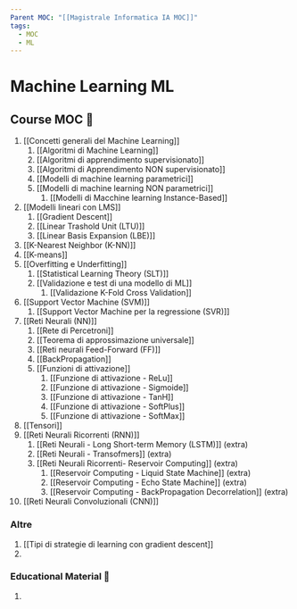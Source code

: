 ```yaml
---
Parent MOC: "[[Magistrale Informatica IA MOC]]"
tags:
  - MOC
  - ML
---
```

# Machine Learning ML

## Course MOC  📒
1. [[Concetti generali del Machine Learning]]
	1. [[Algoritmi di Machine Learning]]
	2. [[Algoritmi di apprendimento supervisionato]]
	3. [[Algoritmi di Apprendimento NON supervisionato]]
	4. [[Modelli di machine learning parametrici]]
	5. [[Modelli di machine learning NON parametrici]]
		1. [[Modelli di Macchine learning Instance-Based]]
2. [[Modelli lineari con LMS]]
	1. [[Gradient Descent]]
	2. [[Linear Trashold Unit (LTU)]]
	3. [[Linear Basis Expansion (LBE)]]
3. [[K-Nearest Neighbor (K-NN)]]
4. [[K-means]]
5. [[Overfitting e Underfitting]]
	1. [[Statistical Learning Theory (SLT)]]
	2. [[Validazione e test di una modello di ML]]
		1. [[Validazione K-Fold Cross Validation]]
6. [[Support Vector Machine (SVM)]]
	1. [[Support Vector Machine per la regressione (SVR)]]
7. [[Reti Neurali (NN)]]
	1. [[Rete di Percetroni]]
	2. [[Teorema di approssimazione universale]]
	3. [[Reti neurali Feed-Forward (FF)]]
	4. [[BackPropagation]]
	5. [[Funzioni di attivazione]]
		1. [[Funzione di attivazione - ReLu]]
		2. [[Funzione di attivazione - Sigmoide]]
		3. [[Funzione di attivazione - TanH]]
		4. [[Funzione di attivazione - SoftPlus]]
		5. [[Funzione di attivazione - SoftMax]]
8. [[Tensori]]
9. [[Reti Neurali Ricorrenti (RNN)]]
	1. [[Reti Neurali - Long Short-term Memory (LSTM)]] (extra)
	2. [[Reti Neurali - Transofmers]] (extra)
	3. [[Reti Neurali Ricorrenti- Reservoir Computing]] (extra)
		1. [[Reservoir Computing - Liquid State Machine]] (extra)
		2. [[Reservoir Computing - Echo State Machine]] (extra)
		3. [[Reservoir Computing - BackPropagation Decorrelation]] (extra)
10. [[Reti Neurali Convoluzionali (CNN)]]

### Altre 
1. [[Tipi di strategie di learning con gradient descent]]
2. 
### Educational Material 🧱
1. 




